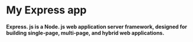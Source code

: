 # My Express app
#### Express. js is a Node. js web application server framework, designed for building single-page, multi-page, and hybrid web applications.
